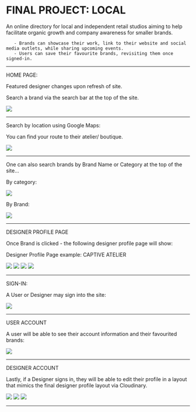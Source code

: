 # FINAL PROJECT: LOCAL

An online directory for local and independent retail studios aiming to help facilitate organic growth and company awareness for smaller brands.

       - Brands can showcase their work, link to their website and social media outlets, while sharing upcoming events. 
       - Users can save their favourite brands, revisiting them once signed-in.

_______________________________________________________________________________________________________________________________

HOME PAGE: 

Featured designer changes upon refresh of site.

Search a brand via the search bar at the top of the site.


![](client/assets/homepage.png)

_______________________________________________________________________________________________________________________________

Search by location using Google Maps:

You can find your route to their atelier/ boutique.

![](client/assets/googlemaps.png)

_______________________________________________________________________________________________________________________________


One can also search brands by Brand Name or Category at the top of the site...

By category: 

![](client/assets/category.png)

By Brand:

![](client/assets/brand.png)
_______________________________________________________________________________________________________________________________

DESIGNER PROFILE PAGE

Once Brand is clicked - the following designer profile page will show:

Designer Profile Page example: CAPTIVE ATELIER

![](client/assets/designerProfile1.png)
![](client/assets/designerProfile2.png)
![](client/assets/designerProfile3.png)
![](client/assets/designerProfile4.png)

_______________________________________________________________________________________________________________________________

SIGN-IN:

A User or Designer may sign into the site:

![](client/assets/signIn.png)
_______________________________________________________________________________________________________________________________

USER ACCOUNT

A user will be able to see their account information and their favourited brands:

![](client/assets/userFavourites.png)
_______________________________________________________________________________________________________________________________

DESIGNER ACCOUNT

Lastly, if a Designer signs in, they will be able to edit their profile in a layout that mimics the final designer profile layout via Cloudinary.

![](client/assets/modifyProfile1.png)
![](client/assets/modifyProfile2.png)
![](client/assets/modifyProfile3.png)

_______________________________________________________________________________________________________________________________


